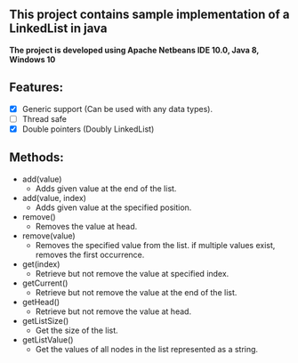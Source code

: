 ## This project contains sample implementation of a LinkedList in java
**The project is developed using Apache Netbeans IDE 10.0, Java 8, Windows 10**

## Features:
   - [X] Generic support (Can be used with any data types).
   - [ ] Thread safe
   - [X] Double pointers (Doubly LinkedList) 

## Methods:
   - add(value)
     * Adds given value at the end of the list.
   - add(value, index)
     * Adds given value at the specified position.
   - remove()
     * Removes the value at head.
   - remove(value)
     * Removes the specified value from the list. 
       if multiple values exist, removes the first occurrence. 
   - get(index)
     * Retrieve but not remove the value at specified index.
   - getCurrent()
     * Retrieve but not remove the value at the end of the list.
   - getHead()
     * Retrieve but not remove the value at head.
   - getListSize()
     * Get the size of the list.
   - getListValue()
     * Get the values of all nodes in the list represented as a string.
